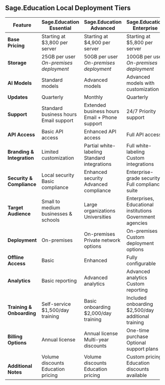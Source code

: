 
## Sage.Education Local Deployment Tiers

| Feature                    | **Sage.Education Essential**              | **Sage.Education Advanced**                      | **Sage.Education Enterprise**                                   |
| -------------------------- | ----------------------------------------- | ------------------------------------------------ | --------------------------------------------------------------- |
| **Base Pricing**           | Starting at<br>$3,800 per server          | Starting at<br>$4,900 per server                 | Starting at<br>$5,800 per server                                |
| **Storage**                | 25GB per user<br>_On-premises deployment_ | 50GB per user<br>_On-premises deployment_        | 100GB per user<br>_On-premises deployment_                      |
| **AI Models**              | Standard models                           | Advanced models                                  | Advanced models with customization                              |
| **Updates**                | Quarterly                                 | Monthly                                          | Quarterly                                                       |
| **Support**                | Standard business hours<br>Email support  | Extended business hours<br>Email + Phone support | 24/7 Priority support                                           |
| **API Access**             | Basic API access                          | Enhanced API access                              | Full API access                                                 |
| **Branding & Integration** | Limited customization                     | Partial white-labeling<br>Standard integrations  | Full white-labeling<br>Custom integrations                      |
| **Security & Compliance**  | Local security<br>Basic compliance        | Enhanced security<br>Advanced compliance         | Enterprise-grade security<br>Full compliance suite              |
| **Target Audience**        | Small to medium<br>businesses & schools   | Large organizations<br>Universities              | Enterprises,<br>Educational institutions<br>Government agencies |
| **Deployment**             | On-premises                               | On-premises<br>Private network options           | On-premises<br>Custom deployment options                        |
| **Offline Access**         | Basic                                     | Enhanced                                         | Fully configurable                                              |
| **Analytics**              | Basic reporting                           | Advanced analytics                               | Advanced analytics<br>Custom reporting                          |
| **Training & Onboarding**  | Self-service<br>$1,500/day training       | Basic onboarding<br>$2,000/day training          | Included onboarding<br>$2,500/day additional training           |
| **Billing Options**        | Annual license                            | Annual license<br>Multi-year discounts           | One-time purchase<br>Optional support plans                     |
| <br>**Additional Notes**   | Volume discounts<br>Education pricing     | Volume discounts<br>Education pricing            | Custom pricing<br>Education discounts available                 |
